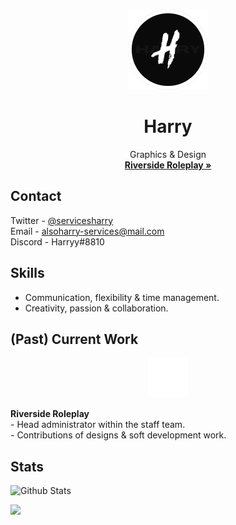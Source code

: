 <br />
<p align="center">
  <a href="https://github.com/Harry310/">
    <img src="images/logo.png" alt="Logo" class="center" "width="128" height="128">
  </a>

  <h1 align="center">Harry</h1>

  <p align="center">
     Graphics & Design
    <br />
    <a href="https://discord.gg/riverside"><strong>Riverside Roleplay »</strong></a>

## Contact

Twitter - [@servicesharry](https://twitter.com/ServicesHarry/)
<br />Email - [alsoharry-services@mail.com](mailto:alsoharry-services@mail.com)
<br />Discord - Harryy#8810

## Skills
- Communication, flexibility & time management.
- Creativity, passion & collaboration.

## (Past) Current Work
<p align="center">
    <img src="images/rs.png" alt="Logo" class="center" width="64" height="64">
<p><strong>Riverside Roleplay</strong>
<br />- Head administrator within the staff team.
<br />- Contributions of designs & soft development work.</p>

## Stats
![Github Stats](https://github-readme-stats.vercel.app/api?username=Harry310)

![](https://komarev.com/ghpvc/?username=Harry310&color=grey)
